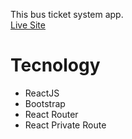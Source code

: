 This bus ticket system app.
<br>
<a href="https://ticket-fire-auth.web.app/">Live Site </a>

# Tecnology
<ul>
    <li>ReactJS</li>
    <li>Bootstrap</li>
    <li>React Router</li>
    <li>React Private Route</li>

</ul>